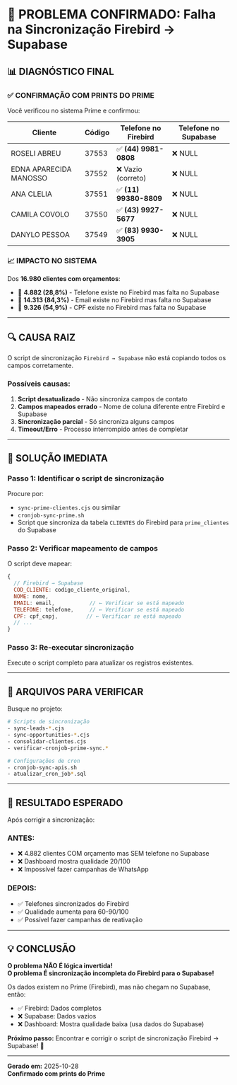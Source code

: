 # 🚨 PROBLEMA CONFIRMADO: Falha na Sincronização Firebird → Supabase

## 📊 DIAGNÓSTICO FINAL

### ✅ CONFIRMAÇÃO COM PRINTS DO PRIME

Você verificou no sistema Prime e confirmou:

| Cliente | Código | Telefone no **Firebird** | Telefone no **Supabase** |
|---------|--------|--------------------------|--------------------------|
| ROSELI ABREU | 37553 | ✅ **(44) 9981-0808** | ❌ NULL |
| EDNA APARECIDA MANOSSO | 37552 | ❌ Vazio (correto) | ❌ NULL |
| ANA CLELIA | 37551 | ✅ **(11) 99380-8809** | ❌ NULL |
| CAMILA COVOLO | 37550 | ✅ **(43) 9927-5677** | ❌ NULL |
| DANYLO PESSOA | 37549 | ✅ **(83) 9930-3905** | ❌ NULL |

### 📈 IMPACTO NO SISTEMA

Dos **16.980 clientes com orçamentos**:
- 🔴 **4.882 (28,8%)** - Telefone existe no Firebird mas falta no Supabase
- 🔴 **14.313 (84,3%)** - Email existe no Firebird mas falta no Supabase
- 🔴 **9.326 (54,9%)** - CPF existe no Firebird mas falta no Supabase

---

## 🔍 CAUSA RAIZ

O script de sincronização `Firebird → Supabase` não está copiando todos os campos corretamente.

### Possíveis causas:

1. **Script desatualizado** - Não sincroniza campos de contato
2. **Campos mapeados errado** - Nome de coluna diferente entre Firebird e Supabase
3. **Sincronização parcial** - Só sincroniza alguns campos
4. **Timeout/Erro** - Processo interrompido antes de completar

---

## 🔧 SOLUÇÃO IMEDIATA

### Passo 1: Identificar o script de sincronização

Procure por:
- `sync-prime-clientes.cjs` ou similar
- `cronjob-sync-prime.sh`
- Script que sincroniza da tabela `CLIENTES` do Firebird para `prime_clientes` do Supabase

### Passo 2: Verificar mapeamento de campos

O script deve mapear:
```javascript
{
  // Firebird → Supabase
  COD_CLIENTE: codigo_cliente_original,
  NOME: nome,
  EMAIL: email,           // ← Verificar se está mapeado
  TELEFONE: telefone,     // ← Verificar se está mapeado
  CPF: cpf_cnpj,         // ← Verificar se está mapeado
  // ...
}
```

### Passo 3: Re-executar sincronização

Execute o script completo para atualizar os registros existentes.

---

## 📁 ARQUIVOS PARA VERIFICAR

Busque no projeto:
```bash
# Scripts de sincronização
- sync-leads-*.cjs
- sync-opportunities-*.cjs
- consolidar-clientes.cjs
- verificar-cronjob-prime-sync.*

# Configurações de cron
- cronjob-sync-apis.sh
- atualizar_cron_job*.sql
```

---

## 🎯 RESULTADO ESPERADO

Após corrigir a sincronização:

### ANTES:
- ❌ 4.882 clientes COM orçamento mas SEM telefone no Supabase
- ❌ Dashboard mostra qualidade 20/100
- ❌ Impossível fazer campanhas de WhatsApp

### DEPOIS:
- ✅ Telefones sincronizados do Firebird
- ✅ Qualidade aumenta para 60-90/100
- ✅ Possível fazer campanhas de reativação

---

## 💡 CONCLUSÃO

**O problema NÃO É lógica invertida!**  
**O problema É sincronização incompleta do Firebird para o Supabase!**

Os dados existem no Prime (Firebird), mas não chegam no Supabase, então:
- ✅ Firebird: Dados completos
- ❌ Supabase: Dados vazios
- ❌ Dashboard: Mostra qualidade baixa (usa dados do Supabase)

**Próximo passo:** Encontrar e corrigir o script de sincronização Firebird → Supabase! 🚀

---

**Gerado em:** 2025-10-28  
**Confirmado com prints do Prime**


